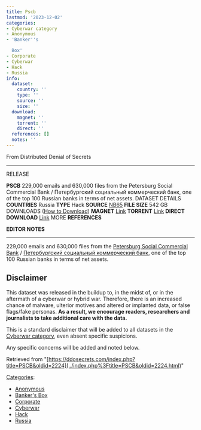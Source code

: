 ```yaml
---
title: Pscb
lastmod: '2023-12-02'
categories:
- Cyberwar category
- Anonymous
- 'Banker''s

  Box'
- Corporate
- Cyberwar
- Hack
- Russia
info:
  dataset:
    country: ''
    type: ''
    source: ''
    size: ''
  download:
    magnet: ''
    torrent: ''
    direct: ''
  references: []
  notes: ''
---
```




From Distributed Denial of Secrets

---
RELEASE

**PSCB**
229,000 emails and 630,000 files from the Petersburg Social Commercial Bank / Петербургский социальный коммерческий банк, one of the top 100 Russian banks in terms of net assets.
DATASET DETAILS
**COUNTRIES** Russia
**TYPE** Hack
**SOURCE** [NB65](https://twitter.com/xxNB65)
**FILE SIZE** 542 GB
DOWNLOADS ([How to Download](Torrents.html "Torrents"))
**MAGNET** [Link](magnet:?xt=urn:btih:576f2805364f00f53a2adfb5443d3e01e9458bae&dn=PSCB.ru&tr=udp://9.rarbg.to:2920&tr=udp://tracker.opentrackr.org:1337&tr=udp://exodus.desync.com:6969)
**TORRENT** [Link](../images/4/46/PSCB.ru.torrent)
**DIRECT DOWNLOAD** [Link](https://data.ddosecrets.com/PSCB/)
MORE
**REFERENCES**

**EDITOR NOTES**

---

229,000 emails and 630,000 files from the [Petersburg Social Commercial
Bank](https://www.pscb.ru/en/about-the-bank/index.php) / [Петербургский социальный коммерческий
банк](https://pscb.ru/about/), one of
the top 100 Russian banks in terms of net assets.

## Disclaimer

This dataset was released in the buildup to, in the midst of, or in the
aftermath of a cyberwar or hybrid war. Therefore, there is an increased
chance of malware, ulterior motives and altered or implanted data, or
false flags/fake personas. **As a result, we encourage readers,
researchers and journalists to take additional care with the data.**

This is a standard disclaimer that will be added to all datasets in the
[Cyberwar category](./Category:Cyberwar.html "Category:Cyberwar"), even
absent specific suspicions.

Any specific concerns will be added and noted below.

Retrieved from
"[https://ddosecrets.com/index.php?title=PSCB&oldid=2224](../index.php%3Ftitle=PSCB&oldid=2224.html)"

[Categories](./Special:Categories.html "Special:Categories"):

- [Anonymous](./Category:Anonymous.html "Category:Anonymous")
- [Banker's
Box](./Category:Banker's_Box.html "Category:Banker's Box")
- [Corporate](./Category:Corporate.html "Category:Corporate")
- [Cyberwar](./Category:Cyberwar.html "Category:Cyberwar")
- [Hack](./Category:Hack.html "Category:Hack")
- [Russia](./Category:Russia.html "Category:Russia")
